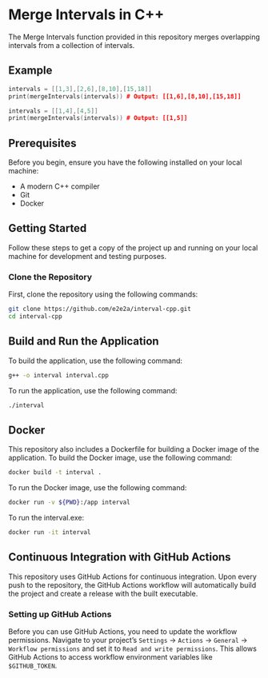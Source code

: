 # Merge Intervals in C++

The Merge Intervals function provided in this repository merges overlapping intervals from a collection of intervals.

## Example

```c++
intervals = [[1,3],[2,6],[8,10],[15,18]]
print(mergeIntervals(intervals)) # Output: [[1,6],[8,10],[15,18]]

intervals = [[1,4],[4,5]]
print(mergeIntervals(intervals)) # Output: [[1,5]]
```

## Prerequisites

Before you begin, ensure you have the following installed on your local machine:

- A modern C++ compiler
- Git
- Docker

## Getting Started

Follow these steps to get a copy of the project up and running on your local machine for development and testing purposes.

### Clone the Repository

First, clone the repository using the following commands:

```bash
git clone https://github.com/e2e2a/interval-cpp.git
cd interval-cpp
```

## Build and Run the Application

To build the application, use the following command:

```bash
g++ -o interval interval.cpp
```

To run the application, use the following command:

```bash
./interval
```

## Docker

This repository also includes a Dockerfile for building a Docker image of the application. To build the Docker image, use the following command:

```bash
docker build -t interval .
```

To run the Docker image, use the following command:

```bash
docker run -v ${PWD}:/app interval
```

To run the interval.exe:

```bash
docker run -it interval
```
## Continuous Integration with GitHub Actions

This repository uses GitHub Actions for continuous integration. Upon every push to the repository, the GitHub Actions workflow will automatically build the project and create a release with the built executable.

### Setting up GitHub Actions

Before you can use GitHub Actions, you need to update the workflow permissions. Navigate to your project’s `Settings` -> `Actions` -> `General` -> `Workflow permissions` and set it to `Read and write permissions`. This allows GitHub Actions to access workflow environment variables like `$GITHUB_TOKEN`.
